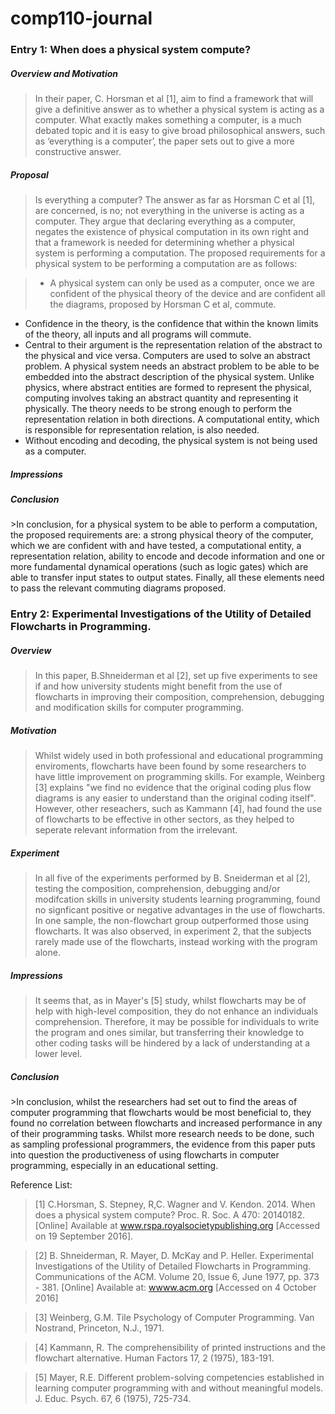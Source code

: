 # comp110-journal

<h3>Entry 1: When does a physical system compute?</h3>

<h5>Overview and Motivation</h5>

>In their paper, C. Horsman et al [1], aim to find a framework that will give a definitive answer as to whether a physical system is acting as a computer. What exactly makes something a computer, is a much debated topic and it is easy to give broad philosophical answers, such as ‘everything is a computer’, the paper sets out to give a more constructive answer.

<h5>Proposal</h5>

>Is everything a computer? The answer as far as Horsman C et al [1], are concerned, is no; not everything in the universe is acting as a computer.  They argue that declaring everything as a computer, negates the existence of physical computation in its own right and that a framework is needed for determining whether a physical system is performing a computation. The proposed requirements for a physical system to be performing a computation are as follows:

>-	 A physical system can only be used as a computer, once we are confident of the physical theory of the device and are confident all the diagrams, proposed by Horsman C et al, commute. 
-	Confidence in the theory, is the confidence that within the known limits of the theory, all inputs and all programs will commute.
-	Central to their argument is the representation relation of the abstract to the physical and vice versa. Computers are used to solve an abstract problem. A physical system needs an abstract problem to be able to be embedded into the abstract description of the physical system. Unlike physics, where abstract entities are formed to represent the physical, computing involves taking an abstract quantity and representing it physically. The theory needs to be strong enough to perform the representation relation in both directions. A computational entity, which is responsible for representation relation, is also needed.
-	Without encoding and decoding, the physical system is not being used as a computer.

<h5>Impressions</h5>

<h5>Conclusion</h5>
>In conclusion, for a physical system to be able to perform a computation, the proposed requirements are: a strong physical theory of the computer, which we are confident with and have tested, a computational entity, a representation relation, ability to encode and decode information and one or more fundamental dynamical operations (such as logic gates) which are able to transfer input states to output states. Finally, all these elements need to pass the relevant commuting diagrams proposed.

<h3>Entry 2: Experimental Investigations of the Utility of Detailed Flowcharts in Programming.</h3>

<h5>Overview</h5>

>In this paper, B.Shneiderman et al [2], set up five experiments to see if and how university students might benefit from the use of flowcharts in improving their composition, comprehension, debugging and modification skills for computer programming. 

<h5>Motivation</h5>

>Whilst widely used in both professional and educational programming enviroments, flowcharts have been found by some researchers to have little improvement on programming skills. For example, Weinberg [3] explains "we find no evidence that the original coding plus flow diagrams is any easier to understand than the original coding itself". However, other reseachers, such as Kammann [4], had found the use of flowcharts to be effective in other sectors, as they helped to seperate relevant information from the irrelevant. 

<h5>Experiment</h5>

>In all five of the experiments performed by B. Sneiderman et al [2], testing the composition, comprehension, debugging and/or modifcation skills in university students learning programming, found no signficant positive or negative advantages in the use of flowcharts. In one sample, the non-flowchart group outperformed those using flowcharts. It was also observed, in experiment 2, that the subjects rarely made use of the flowcharts, instead working with the program alone. 

<h5>Impressions</h5>

>It seems that, as in Mayer's [5] study, whilst flowcharts may be of help with high-level composition, they do not enhance an individuals comprehension. Therefore, it may be possible for individuals to write the program and ones similar, but transferring their knowledge to other coding tasks will be hindered by a lack of understanding at a lower level. 

<h5>Conclusion</h5>
>In conclusion, whilst the researchers had set out to find the areas of computer programming that flowcharts would be most beneficial to, they found no correlation between flowcharts and increased performance in any of their programming tasks. Whilst more research needs to be done, such as sampling professional programmers, the evidence from this paper puts into question the productiveness of using flowcharts in computer programming, especially in an educational setting.

Reference List:

>[1] C.Horsman, S. Stepney, R,C. Wagner and V. Kendon. 2014. When does a physical system compute? Proc. R. Soc. A 470: 20140182. [Online] Available at <a href="www.dx.doi.org/10.1098/rspa.2014.0182">www.rspa.royalsocietypublishing.org</a> [Accessed on 19 September 2016].

>[2] B. Shneiderman, R. Mayer, D. McKay and P. Heller. Experimental Investigations of the Utility of Detailed Flowcharts in Programming. Communications of the ACM. Volume 20, Issue 6, June 1977, pp. 373 - 381. [Online] Available at: <a href="http://delivery.acm.org.ezproxy.falmouth.ac.uk/10.1145/360000/359610/p373-shneiderman.pdf?ip=193.61.64.8&id=359610&acc=ACTIVE%20SERVICE&key=BF07A2EE685417C5%2EEAA225A8AB01C582%2E4D4702B0C3E38B35%2E4D4702B0C3E38B35&CFID=864543017&CFTOKEN=41903114&__acm__=1479060359_29217e13cfe7e195550b195869d67ecc">wwww.acm.org</a>  [Accessed on 4 October 2016]

>[3] Weinberg, G.M. Tile Psychology of Computer Programming. Van Nostrand, Princeton, N.J., 1971. 

>[4] Kammann, R. The comprehensibility of printed instructions and the flowchart alternative. Human Factors 17, 2 (1975), 183-191. 

>[5] Mayer, R.E. Different problem-solving competencies established in learning computer programming with and without meaningful models. J. Educ. Psych. 67, 6 (1975), 725-734.
